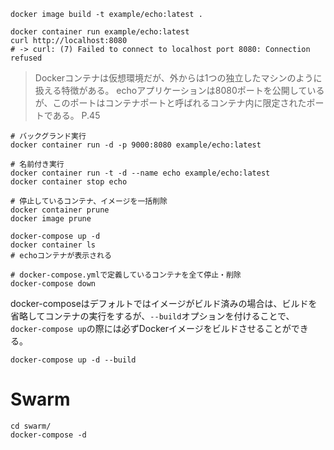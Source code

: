 ```shell
docker image build -t example/echo:latest .
```

```shell
docker container run example/echo:latest
curl http://localhost:8080
# -> curl: (7) Failed to connect to localhost port 8080: Connection refused
```

> Dockerコンテナは仮想環境だが、外からは1つの独立したマシンのように扱える特徴がある。
> echoアプリケーションは8080ポートを公開しているが、このポートはコンテナポートと呼ばれるコンテナ内に限定されたポートである。
> P.45

```shell
# バックグランド実行
docker container run -d -p 9000:8080 example/echo:latest

# 名前付き実行
docker container run -t -d --name echo example/echo:latest
docker container stop echo
```

```shell
# 停止しているコンテナ、イメージを一括削除
docker container prune
docker image prune
```

```shell
docker-compose up -d
docker container ls
# echoコンテナが表示される

# docker-compose.ymlで定義しているコンテナを全て停止・削除
docker-compose down
```

docker-composeはデフォルトではイメージがビルド済みの場合は、ビルドを省略してコンテナの実行をするが、`--build`オプションを付けることで、`docker-compose up`の際には必ずDockerイメージをビルドさせることができる。

```shell
docker-compose up -d --build
```

# Swarm

```shell
cd swarm/
docker-compose -d
```


